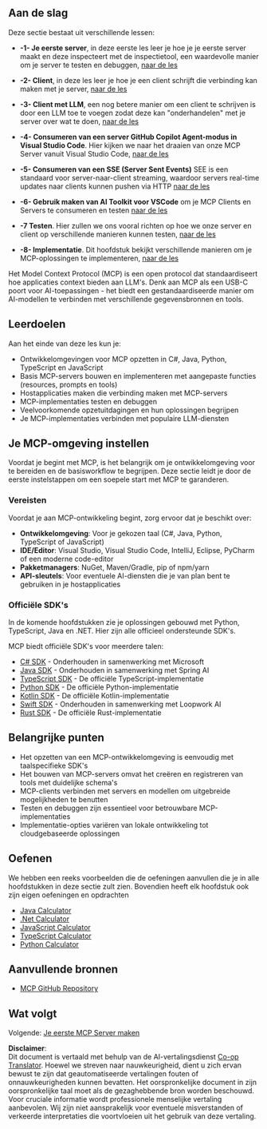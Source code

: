<!--
CO_OP_TRANSLATOR_METADATA:
{
  "original_hash": "8fdd5786214b32ad33d8b5cf9012a0f7",
  "translation_date": "2025-05-17T08:12:04+00:00",
  "source_file": "03-GettingStarted/README.md",
  "language_code": "nl"
}
-->
## Aan de slag

Deze sectie bestaat uit verschillende lessen:

- **-1- Je eerste server**, in deze eerste les leer je hoe je je eerste server maakt en deze inspecteert met de inspectietool, een waardevolle manier om je server te testen en debuggen, [naar de les](/03-GettingStarted/01-first-server/README.md)

- **-2- Client**, in deze les leer je hoe je een client schrijft die verbinding kan maken met je server, [naar de les](/03-GettingStarted/02-client/README.md)

- **-3- Client met LLM**, een nog betere manier om een client te schrijven is door een LLM toe te voegen zodat deze kan "onderhandelen" met je server over wat te doen, [naar de les](/03-GettingStarted/03-llm-client/README.md)

- **-4- Consumeren van een server GitHub Copilot Agent-modus in Visual Studio Code**. Hier kijken we naar het draaien van onze MCP Server vanuit Visual Studio Code, [naar de les](/03-GettingStarted/04-vscode/README.md)

- **-5- Consumeren van een SSE (Server Sent Events)** SEE is een standaard voor server-naar-client streaming, waardoor servers real-time updates naar clients kunnen pushen via HTTP [naar de les](/03-GettingStarted/05-sse-server/README.md)

- **-6- Gebruik maken van AI Toolkit voor VSCode** om je MCP Clients en Servers te consumeren en testen [naar de les](/03-GettingStarted/06-aitk/README.md)

- **-7 Testen**. Hier zullen we ons vooral richten op hoe we onze server en client op verschillende manieren kunnen testen, [naar de les](/03-GettingStarted/07-testing/README.md)

- **-8- Implementatie**. Dit hoofdstuk bekijkt verschillende manieren om je MCP-oplossingen te implementeren, [naar de les](/03-GettingStarted/08-deployment/README.md)

Het Model Context Protocol (MCP) is een open protocol dat standaardiseert hoe applicaties context bieden aan LLM's. Denk aan MCP als een USB-C poort voor AI-toepassingen - het biedt een gestandaardiseerde manier om AI-modellen te verbinden met verschillende gegevensbronnen en tools.

## Leerdoelen

Aan het einde van deze les kun je:

- Ontwikkelomgevingen voor MCP opzetten in C#, Java, Python, TypeScript en JavaScript
- Basis MCP-servers bouwen en implementeren met aangepaste functies (resources, prompts en tools)
- Hostapplicaties maken die verbinding maken met MCP-servers
- MCP-implementaties testen en debuggen
- Veelvoorkomende opzetuitdagingen en hun oplossingen begrijpen
- Je MCP-implementaties verbinden met populaire LLM-diensten

## Je MCP-omgeving instellen

Voordat je begint met MCP, is het belangrijk om je ontwikkelomgeving voor te bereiden en de basisworkflow te begrijpen. Deze sectie leidt je door de eerste instelstappen om een soepele start met MCP te garanderen.

### Vereisten

Voordat je aan MCP-ontwikkeling begint, zorg ervoor dat je beschikt over:

- **Ontwikkelomgeving**: Voor je gekozen taal (C#, Java, Python, TypeScript of JavaScript)
- **IDE/Editor**: Visual Studio, Visual Studio Code, IntelliJ, Eclipse, PyCharm of een moderne code-editor
- **Pakketmanagers**: NuGet, Maven/Gradle, pip of npm/yarn
- **API-sleutels**: Voor eventuele AI-diensten die je van plan bent te gebruiken in je hostapplicaties

### Officiële SDK's

In de komende hoofdstukken zie je oplossingen gebouwd met Python, TypeScript, Java en .NET. Hier zijn alle officieel ondersteunde SDK's.

MCP biedt officiële SDK's voor meerdere talen:
- [C# SDK](https://github.com/modelcontextprotocol/csharp-sdk) - Onderhouden in samenwerking met Microsoft
- [Java SDK](https://github.com/modelcontextprotocol/java-sdk) - Onderhouden in samenwerking met Spring AI
- [TypeScript SDK](https://github.com/modelcontextprotocol/typescript-sdk) - De officiële TypeScript-implementatie
- [Python SDK](https://github.com/modelcontextprotocol/python-sdk) - De officiële Python-implementatie
- [Kotlin SDK](https://github.com/modelcontextprotocol/kotlin-sdk) - De officiële Kotlin-implementatie
- [Swift SDK](https://github.com/modelcontextprotocol/swift-sdk) - Onderhouden in samenwerking met Loopwork AI
- [Rust SDK](https://github.com/modelcontextprotocol/rust-sdk) - De officiële Rust-implementatie

## Belangrijke punten

- Het opzetten van een MCP-ontwikkelomgeving is eenvoudig met taalspecifieke SDK's
- Het bouwen van MCP-servers omvat het creëren en registreren van tools met duidelijke schema's
- MCP-clients verbinden met servers en modellen om uitgebreide mogelijkheden te benutten
- Testen en debuggen zijn essentieel voor betrouwbare MCP-implementaties
- Implementatie-opties variëren van lokale ontwikkeling tot cloudgebaseerde oplossingen

## Oefenen

We hebben een reeks voorbeelden die de oefeningen aanvullen die je in alle hoofdstukken in deze sectie zult zien. Bovendien heeft elk hoofdstuk ook zijn eigen oefeningen en opdrachten

- [Java Calculator](./samples/java/calculator/README.md)
- [.Net Calculator](../../../03-GettingStarted/samples/csharp)
- [JavaScript Calculator](./samples/javascript/README.md)
- [TypeScript Calculator](./samples/typescript/README.md)
- [Python Calculator](../../../03-GettingStarted/samples/python)

## Aanvullende bronnen

- [MCP GitHub Repository](https://github.com/microsoft/mcp-for-beginners)

## Wat volgt

Volgende: [Je eerste MCP Server maken](/03-GettingStarted/01-first-server/README.md)

**Disclaimer**:  
Dit document is vertaald met behulp van de AI-vertalingsdienst [Co-op Translator](https://github.com/Azure/co-op-translator). Hoewel we streven naar nauwkeurigheid, dient u zich ervan bewust te zijn dat geautomatiseerde vertalingen fouten of onnauwkeurigheden kunnen bevatten. Het oorspronkelijke document in zijn oorspronkelijke taal moet als de gezaghebbende bron worden beschouwd. Voor cruciale informatie wordt professionele menselijke vertaling aanbevolen. Wij zijn niet aansprakelijk voor eventuele misverstanden of verkeerde interpretaties die voortvloeien uit het gebruik van deze vertaling.
